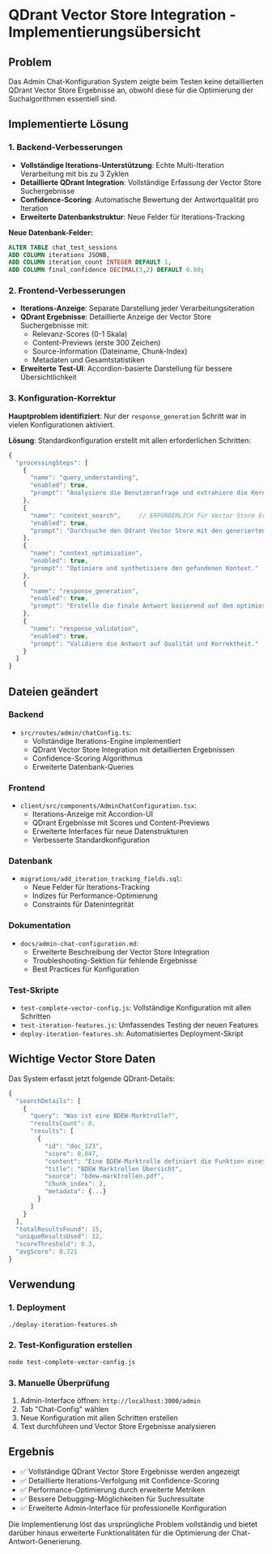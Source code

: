 # QDrant Vector Store Integration - Implementierungsübersicht

## Problem
Das Admin Chat-Konfiguration System zeigte beim Testen keine detaillierten QDrant Vector Store Ergebnisse an, obwohl diese für die Optimierung der Suchalgorithmen essentiell sind.

## Implementierte Lösung

### 1. Backend-Verbesserungen
- **Vollständige Iterations-Unterstützung**: Echte Multi-Iteration Verarbeitung mit bis zu 3 Zyklen
- **Detaillierte QDrant Integration**: Vollständige Erfassung der Vector Store Suchergebnisse
- **Confidence-Scoring**: Automatische Bewertung der Antwortqualität pro Iteration
- **Erweiterte Datenbankstruktur**: Neue Felder für Iterations-Tracking

**Neue Datenbank-Felder:**
```sql
ALTER TABLE chat_test_sessions 
ADD COLUMN iterations JSONB,
ADD COLUMN iteration_count INTEGER DEFAULT 1,
ADD COLUMN final_confidence DECIMAL(3,2) DEFAULT 0.80;
```

### 2. Frontend-Verbesserungen
- **Iterations-Anzeige**: Separate Darstellung jeder Verarbeitungsiteration
- **QDrant Ergebnisse**: Detaillierte Anzeige der Vector Store Suchergebnisse mit:
  - Relevanz-Scores (0-1 Skala)
  - Content-Previews (erste 300 Zeichen)
  - Source-Information (Dateiname, Chunk-Index)
  - Metadaten und Gesamtstatistiken
- **Erweiterte Test-UI**: Accordion-basierte Darstellung für bessere Übersichtlichkeit

### 3. Konfiguration-Korrektur
**Hauptproblem identifiziert**: Nur der `response_generation` Schritt war in vielen Konfigurationen aktiviert.

**Lösung**: Standardkonfiguration erstellt mit allen erforderlichen Schritten:
```javascript
{
  "processingSteps": [
    {
      "name": "query_understanding",
      "enabled": true,
      "prompt": "Analysiere die Benutzeranfrage und extrahiere die Kernfrage."
    },
    {
      "name": "context_search",     // ERFORDERLICH für Vector Store Ergebnisse
      "enabled": true,
      "prompt": "Durchsuche den Qdrant Vector Store mit den generierten Suchanfragen."
    },
    {
      "name": "context_optimization",
      "enabled": true,
      "prompt": "Optimiere und synthetisiere den gefundenen Kontext."
    },
    {
      "name": "response_generation",
      "enabled": true,
      "prompt": "Erstelle die finale Antwort basierend auf dem optimierten Kontext."
    },
    {
      "name": "response_validation",
      "enabled": true,
      "prompt": "Validiere die Antwort auf Qualität und Korrektheit."
    }
  ]
}
```

## Dateien geändert

### Backend
- `src/routes/admin/chatConfig.ts`: 
  - Vollständige Iterations-Engine implementiert
  - QDrant Vector Store Integration mit detaillierten Ergebnissen
  - Confidence-Scoring Algorithmus
  - Erweiterte Datenbank-Queries

### Frontend
- `client/src/components/AdminChatConfiguration.tsx`:
  - Iterations-Anzeige mit Accordion-UI
  - QDrant Ergebnisse mit Scores und Content-Previews
  - Erweiterte Interfaces für neue Datenstrukturen
  - Verbesserte Standardkonfiguration

### Datenbank
- `migrations/add_iteration_tracking_fields.sql`:
  - Neue Felder für Iterations-Tracking
  - Indizes für Performance-Optimierung
  - Constraints für Datenintegrität

### Dokumentation
- `docs/admin-chat-configuration.md`:
  - Erweiterte Beschreibung der Vector Store Integration
  - Troubleshooting-Sektion für fehlende Ergebnisse
  - Best Practices für Konfiguration

### Test-Skripte
- `test-complete-vector-config.js`: Vollständige Konfiguration mit allen Schritten
- `test-iteration-features.js`: Umfassendes Testing der neuen Features
- `deploy-iteration-features.sh`: Automatisiertes Deployment-Skript

## Wichtige Vector Store Daten

Das System erfasst jetzt folgende QDrant-Details:
```javascript
{
  "searchDetails": [
    {
      "query": "Was ist eine BDEW-Marktrolle?",
      "resultsCount": 8,
      "results": [
        {
          "id": "doc_123",
          "score": 0.847,
          "content": "Eine BDEW-Marktrolle definiert die Funktion eines Marktpartners...",
          "title": "BDEW Marktrollen Übersicht",
          "source": "bdew-marktrollen.pdf",
          "chunk_index": 2,
          "metadata": {...}
        }
      ]
    }
  ],
  "totalResultsFound": 15,
  "uniqueResultsUsed": 12,
  "scoreThreshold": 0.3,
  "avgScore": 0.721
}
```

## Verwendung

### 1. Deployment
```bash
./deploy-iteration-features.sh
```

### 2. Test-Konfiguration erstellen
```bash
node test-complete-vector-config.js
```

### 3. Manuelle Überprüfung
1. Admin-Interface öffnen: `http://localhost:3000/admin`
2. Tab "Chat-Config" wählen
3. Neue Konfiguration mit allen Schritten erstellen
4. Test durchführen und Vector Store Ergebnisse analysieren

## Ergebnis
- ✅ Vollständige QDrant Vector Store Ergebnisse werden angezeigt
- ✅ Detaillierte Iterations-Verfolgung mit Confidence-Scoring
- ✅ Performance-Optimierung durch erweiterte Metriken
- ✅ Bessere Debugging-Möglichkeiten für Suchresultate
- ✅ Erweiterte Admin-Interface für professionelle Konfiguration

Die Implementierung löst das ursprüngliche Problem vollständig und bietet darüber hinaus erweiterte Funktionalitäten für die Optimierung der Chat-Antwort-Generierung.

